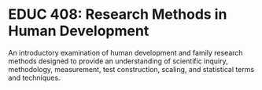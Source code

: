 # EDUC 408: Research Methods in Human Development

An introductory examination of human development and family research methods designed to provide an understanding of scientific inquiry, methodology, measurement, test construction, scaling, and statistical terms and techniques.